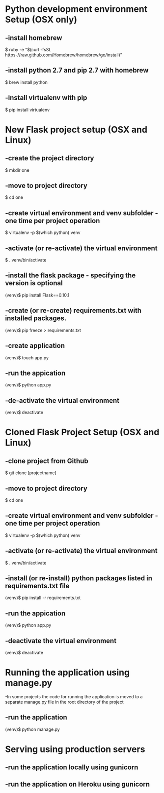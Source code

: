 # Python development environment Setup (OSX only)

-install homebrew
-
$ ruby -e "$(curl -fsSL https-//raw.github.com/Homebrew/homebrew/go/install)"

-install python 2.7 and pip 2.7 with homebrew
-
$ brew install python

-install virtualenv with pip
-
$ pip install virtualenv


# New Flask project setup (OSX and Linux)

-create the project directory
-
$ mkdir one

-move to project directory
-
$ cd one

-create virtual environment and venv subfolder - one time per project operation
-
$ virtualenv -p $(which python) venv

-activate (or re-activate) the virtual environment
-
$ . venv/bin/activate

-install the flask package - specifying the version is optional
-
(venv)$ pip install Flask==0.10.1

-create (or re-create) requirements.txt with installed packages.
-
(venv)$ pip freeze > requirements.txt

-create application
-
(venv)$ touch app.py

-run the appication
-
(venv)$ python app.py

-de-activate the virtual environment
-
(venv)$ deactivate



# Cloned Flask Project Setup (OSX and Linux)

-clone project from Github
-
$ git clone [projectname]


-move to project directory
-
$ cd one

-create virtual environment and venv subfolder - one time per project operation
-
$ virtualenv -p $(which python) venv

-activate (or re-activate) the virtual environment
-
$ . venv/bin/activate

-install (or re-install) python packages listed in requirements.txt file
-
(venv)$ pip install -r requirements.txt

-run the appication
-
(venv)$ python app.py

-deactivate the virtual environment
-
(venv)$ deactivate

# Running the application using manage.py

-In some projects the code for running the application is moved
to a separate manage.py file in the root directory of the project

-run the application
-
(venv)$ python manage.py

# Serving using production servers

-run the application locally using gunicorn
-

-run the application on Heroku using gunicorn
-




